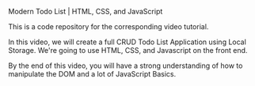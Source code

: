 Modern Todo List | HTML, CSS, and JavaScript



This is a code repository for the corresponding video tutorial.

In this video, we will create a full CRUD Todo List Application using Local Storage. We're going to use HTML, CSS, and Javascript on the front end.

By the end of this video, you will have a strong understanding of how to manipulate the DOM and a lot of JavaScript Basics.
